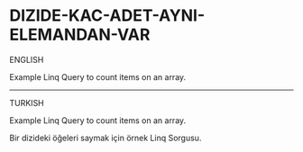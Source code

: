 # DIZIDE-KAC-ADET-AYNI-ELEMANDAN-VAR

ENGLISH

Example Linq Query to count items on an array.

----------------------------------------------------------------------------------------------------------------------------

TURKISH

Example Linq Query to count items on an array.

Bir dizideki öğeleri saymak için örnek Linq Sorgusu.
